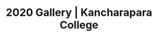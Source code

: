 ---
title: "2020 Gallery | Kancharapara College"
description: "2020 Gallery"
year: 2020

events:
  - name: Event 1
    id: event-1
    image:
      - src: https://farm3.staticflickr.com/2567/5697107145_3c27ff3cd1_m.jpg
        alt: Image caption 1
      - src: https://farm2.staticflickr.com/1043/5186867718_06b2e9e551_m.jpg
        alt: Image caption 2
      - src: https://farm7.staticflickr.com/6175/6176698785_7dee72237e_m.jpg
        alt: Image caption 3
      - src: https://farm6.staticflickr.com/5023/5578283926_822e5e5791_m.jpg
        alt: Image caption 4
  - name: Event 2
    id: event-2
    image:
      - src: https://farm3.staticflickr.com/2567/5697107145_3c27ff3cd1_m.jpg
        alt: Image caption 1
      - src: https://farm2.staticflickr.com/1043/5186867718_06b2e9e551_m.jpg
        alt: Image caption 2
      - src: https://farm7.staticflickr.com/6175/6176698785_7dee72237e_m.jpg
        alt: Image caption 3
      - src: https://farm6.staticflickr.com/5023/5578283926_822e5e5791_m.jpg
        alt: Image caption 4
  - name: Event 3
    id: event-3
    image:
      - src: https://farm3.staticflickr.com/2567/5697107145_3c27ff3cd1_m.jpg
        alt: Image caption 1
      - src: https://farm2.staticflickr.com/1043/5186867718_06b2e9e551_m.jpg
        alt: Image caption 2
      - src: https://farm7.staticflickr.com/6175/6176698785_7dee72237e_m.jpg
        alt: Image caption 3
      - src: https://farm6.staticflickr.com/5023/5578283926_822e5e5791_m.jpg
        alt: Image caption 4
  - name: Event 4
    id: event-4
    image:
      - src: https://farm3.staticflickr.com/2567/5697107145_3c27ff3cd1_m.jpg
        alt: Image caption 1
      - src: https://farm2.staticflickr.com/1043/5186867718_06b2e9e551_m.jpg
        alt: Image caption 2
      - src: https://farm7.staticflickr.com/6175/6176698785_7dee72237e_m.jpg
        alt: Image caption 3
      - src: https://farm6.staticflickr.com/5023/5578283926_822e5e5791_m.jpg
        alt: Image caption 4


layout: "gallery-by-year"
---